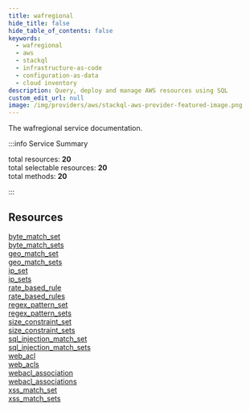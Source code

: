 ```yaml
---
title: wafregional
hide_title: false
hide_table_of_contents: false
keywords:
  - wafregional
  - aws
  - stackql
  - infrastructure-as-code
  - configuration-as-data
  - cloud inventory
description: Query, deploy and manage AWS resources using SQL
custom_edit_url: null
image: /img/providers/aws/stackql-aws-provider-featured-image.png
---
```


The wafregional service documentation.

:::info Service Summary

<div class="row">
<div class="providerDocColumn">
<span>total resources:&nbsp;<b>20</b></span><br />
<span>total selectable resources:&nbsp;<b>20</b></span><br />
<span>total methods:&nbsp;<b>20</b></span><br />
</div>
</div>

:::

## Resources
<div class="row">
<div class="providerDocColumn">
<a href="/providers/aws/wafregional/byte_match_set/">byte_match_set</a><br />
<a href="/providers/aws/wafregional/byte_match_sets/">byte_match_sets</a><br />
<a href="/providers/aws/wafregional/geo_match_set/">geo_match_set</a><br />
<a href="/providers/aws/wafregional/geo_match_sets/">geo_match_sets</a><br />
<a href="/providers/aws/wafregional/ip_set/">ip_set</a><br />
<a href="/providers/aws/wafregional/ip_sets/">ip_sets</a><br />
<a href="/providers/aws/wafregional/rate_based_rule/">rate_based_rule</a><br />
<a href="/providers/aws/wafregional/rate_based_rules/">rate_based_rules</a><br />
<a href="/providers/aws/wafregional/regex_pattern_set/">regex_pattern_set</a><br />
<a href="/providers/aws/wafregional/regex_pattern_sets/">regex_pattern_sets</a>
</div>
<div class="providerDocColumn">
<a href="/providers/aws/wafregional/size_constraint_set/">size_constraint_set</a><br />
<a href="/providers/aws/wafregional/size_constraint_sets/">size_constraint_sets</a><br />
<a href="/providers/aws/wafregional/sql_injection_match_set/">sql_injection_match_set</a><br />
<a href="/providers/aws/wafregional/sql_injection_match_sets/">sql_injection_match_sets</a><br />
<a href="/providers/aws/wafregional/web_acl/">web_acl</a><br />
<a href="/providers/aws/wafregional/web_acls/">web_acls</a><br />
<a href="/providers/aws/wafregional/webacl_association/">webacl_association</a><br />
<a href="/providers/aws/wafregional/webacl_associations/">webacl_associations</a><br />
<a href="/providers/aws/wafregional/xss_match_set/">xss_match_set</a><br />
<a href="/providers/aws/wafregional/xss_match_sets/">xss_match_sets</a>
</div>
</div>